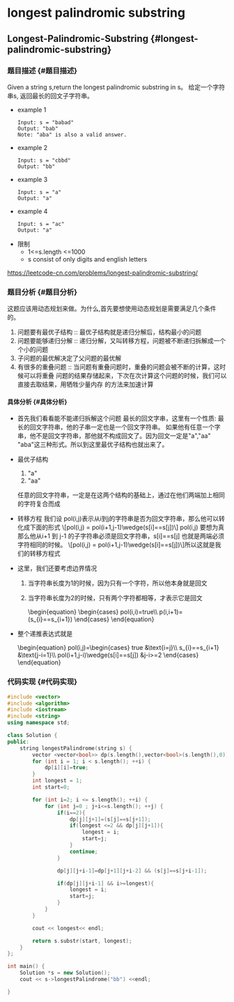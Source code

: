 # longest palindromic substring


<!--more-->


## Longest-Palindromic-Substring {#longest-palindromic-substring}


### 题目描述 {#题目描述}

Given a string s,return the longest palindromic substring in s。
给定一个字符串s, 返回最长的回文子字符串。

-   example 1
    ```text
    Input: s = "babad"
    Output: "bab"
    Note: "aba" is also a valid answer.
    ```
-   example 2
    ```text
    Input: s = "cbbd"
    Output: "bb"
    ```
-   example 3
    ```text
    Input: s = "a"
    Output: "a"
    ```
-   example 4
    ```text
    Input: s = "ac"
    Output: "a"
    ```
-   限制
    -   1&lt;=s.length &lt;=1000
    -   s consist of only digits and english letters

<https://leetcode-cn.com/problems/longest-palindromic-substring/>


### 题目分析 {#题目分析}

这题应该用动态规划来做。为什么,首先要想使用动态规划是需要满足几个条件的。

1.  问题要有最优子结构 :: 最优子结构就是递归分解后，结构最小的问题
2.  问题要能够递归分解 :: 递归分解，又叫转移方程，问题被不断递归拆解成一个个小的问题
3.  子问题的最优解决定了父问题的最优解
4.  有很多的重叠问题 :: 当问题有重叠问题时，重叠的问题会被不断的计算，这时候可以将重叠
    问题的结果存储起来，下次在次计算这个问题的时候，我们可以直接去取结果，用牺牲少量内存
    的方法来加速计算


#### 具体分析 {#具体分析}

-   首先我们看看能不能递归拆解这个问题
    最长的回文字串，这里有一个性质: 最长的回文字符串，他的子串一定也是一个回文字符串。
    如果他有任意一个字串，他不是回文字符串，那他就不构成回文了。因为回文一定是"a","aa"
    "aba"这三种形式。所以到这里最优子结构也就出来了。
-   最优子结构

    1.  "a"
    2.  "aa"

    任意的回文字符串，一定是在这两个结构的基础上，通过在他们两端加上相同的字符复合而成
-   转移方程
    我们设 pol(i,j)表示从i到j的字符串是否为回文字符串，那么他可以转化成下面的形式
    \\[pol(i,j) = pol(i+1,j-1)\wedge(s[i]==s[j])\\]
    pol(i,j) 要想为真 那么他从i+1 到 j-1 的子字符串必须是回文字符串，s[i]==s[j] 也就是两端必须字符相同的时候。
    \\[pol(i,j) = pol(i+1,j-1)\wedge(s[i]==s[j])\\]所以这就是我们的转移方程式
-   这里，我们还要考虑边界情况
    1.  当字符串长度为1的时候，因为只有一个字符，所以他本身就是回文
    2.  当字符串长度为2的时候，只有两个字符都相等，才表示它是回文

        \begin{equation}
        \begin{cases}
        pol(i,i)=true\\\\
        p(i,i+1)=(s\_{i}==s\_{i+1})
        \end{cases}
        \end{equation}
-   整个递推表达式就是

    \begin{equation}
    pol(i,j)=\begin{cases}
    true &\text{i=j}\\\\
    s\_{i}==s\_{i+1} &\text{j-i=1}\\\\
    pol(i+1,j-i)\wedge(s[i]==s[j]) &j-i>=2
    \end{cases}
    \end{equation}


### 代码实现 {#代码实现}

```cpp
#include <vector>
#include <algorithm>
#include <iostream>
#include <string>
using namespace std;

class Solution {
public:
    string longestPalindrome(string s) {
        vector <vector<bool>> dp(s.length(),vector<bool>(s.length(),0));
        for (int i = 1; i < s.length(); ++i) {
            dp[i][i]=true;
        }
        int longest = 1;
        int start=0;

        for (int i=2; i <= s.length(); ++i) {
            for (int j=0 ; j+i<=s.length(); ++j) {
                if(i==2){
                    dp[j][j+1]=(s[j]==s[j+1]);
                    if(longest <=2 && dp[j][j+1]){
                        longest = i;
                        start=j;
                    }
                    continue;
                }

                dp[j][j+i-1]=dp[j+1][j+i-2] && (s[j]==s[j+i-1]);

                if(dp[j][j+i-1] && i>=longest){
                    longest = i;
                    start=j;
                }
            }
        }

        cout << longest<< endl;

        return s.substr(start, longest);
    }
};

int main() {
    Solution *s = new Solution();
    cout << s->longestPalindrome("bb") <<endl;

}
```

